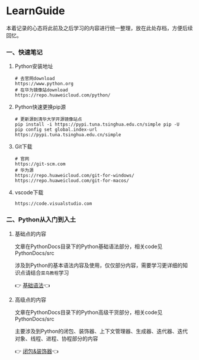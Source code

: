# LearnGuide

本着记录的心态将此前及之后学习的内容进行统一整理，放在此处存档，方便后续回忆。



### 一、快速笔记

1. Python安装地址

   ```shell
   # 去官网download
   https://www.python.org
   # 在华为镜像站download
   https://repo.huaweicloud.com/python/
   ```

2. Python快速更换pip源

   ```shell
   # 更新源到清华大学开源镜像站点
   pip install -i https://pypi.tuna.tsinghua.edu.cn/simple pip -U
   pip config set global.index-url https://pypi.tuna.tsinghua.edu.cn/simple
   ```

3. Git下载

   ```shell
   # 官网
   https://git-scm.com
   # 华为源
   https://repo.huaweicloud.com/git-for-windows/
   https://repo.huaweicloud.com/git-for-macos/
   ```

4. vscode下载

   ```shell
   https://code.visualstudio.com
   ```



### 二、Python从入门到入土

1. 基础点的内容

   文章在PythonDocs目录下的Python基础语法部分，相关code见PythonDocs/src

   涉及到Python的基本语法内容及使用，仅仅部分内容，需要学习更详细的知识点请结合`菜鸟教程`学习

   👉	[基础语法](PythonDocs/Python-基础语法.md)👈



2. 高级点的内容

   文章在PythonDocs目录下的Python高级干货部分，相关code见PythonDocs/src

   主要涉及到Python的闭包、装饰器、上下文管理器、生成器、迭代器、迭代对象、线程、进程、协程部分的内容

   👉	[闭包&装饰器](PythonDocs/Python-闭包&装饰器.md)👈
